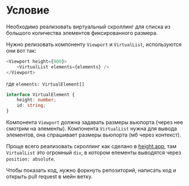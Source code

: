 # Условие

Необходимо реализовать виртуальный скроллинг для списка из большого количества элементов фиксированного размера.

Нужно релизовать компоненту `Viewport` и `VirtualList`, используются они вот так:
```typescript
<Viewport height={900}>
    <VirtualList elements={elements} />
</Viewport>
```

где `elements: VirtualElement[]`
```typescript
interface VirtualElement {
    height: number;
    id: string;
}
```

Компонента `Viewport` должна задавать размеры вьюпорта (через нее смотрим на элементы).
Компонента `VirtualList` нужнa для вывода элементов, она спрашивает размеры вьюпорта (мб через контекст).

Проще всего реализовать скроллинг как сделано в [height.app](https://height.app), там `VirtualList` это огромный `div`, в котором елементы выводятся через
`position: absolute`.

Чтобы показать код, нужно форкнуть репозиторий, написать код и открыть pull request в мейн ветку.
